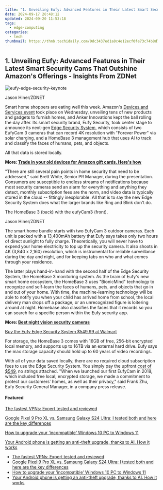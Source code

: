 ```yaml
---
title: "1. Unveiling Eufy: Advanced Features in Their Latest Smart Security Cams That Outshine Amazon's Offerings - Insights From ZDNet"
date: 2024-09-17 20:48:12
updated: 2024-09-20 11:53:18
tags:
  - edge-computing
categories:
  - tech
thumbnail: https://thmb.techidaily.com/9dc3437ed1a0c4e12ecf0fe73c74b8d72b51654a1b0d3ea6af6735c5a10c75f4.jpg
---
```


## 1. Unveiling Eufy: Advanced Features in Their Latest Smart Security Cams That Outshine Amazon's Offerings - Insights From ZDNet

![eufy-edge-security-keynote](https://www.zdnet.com/a/img/resize/7838801ccca3431e7b73e272546a24ae35b53d20/2022/09/30/7817c06c-68f9-4b61-947a-fbafbfbab3cf/20220929-193421.jpg?auto=webp&precrop=4000,2247,x0,y0&width=1280)

Jason Hiner/ZDNET

Smart home shoppers are eating well this week. Amazon's [Devices and Services event](https://www.zdnet.com/home-and-office/smart-home/everything-amazon-just-announced-and-how-to-buy-it-all/) took place on Wednesday, unveiling tens of new products and gadgets to furnish homes, and Anker Innovations kept the ball rolling the day after. Its smart security brand, Eufy Security, took center stage to announce its next-gen [Edge Security System](https://shop-links.co/link/?url=https%3A%2F%2Fwww.bestbuy.com%2Fsite%2Feufy-security-eufycam-3-4k-2-cam-kit%2F6516461.p%3FskuId%3D6516461&publisher_slug=itechdaily19598&exclusive=1), which consists of two EufyCam 3 cameras that can record 4K resolution with "Forever Power" via solar charging, and a HomeBase 3 management hub that uses AI to track and classify the faces of humans, pets, and objects. 

All that data is stored locally. 

**More: [Trade in your old devices for Amazon gift cards. Here's how](https://www.zdnet.com/article/trade-in-your-old-devices-for-amazon-gift-cards-heres-how/)**

"There are still several pain points in home security that need to be addressed," said Brett White, Senior PR Manager, during the presentation. Consumers are susceptible to endless streams of notifications because most security cameras send an alarm for everything and anything they detect, monthly subscription fees are the norm, and video data is typically stored in the cloud -- fittingly inexplorable. All that is to say the new Edge Security System does what the larger brands like Ring and Blink don't do. 

The HomeBase 3 (back) with the eufyCam3 (front). 

Jason Hiner/ZDNET

The smart home bundle starts with two EufyCam 3 outdoor cameras. Each unit is packed with a 13,400mAh battery that Eufy says takes only two hours of direct sunlight to fully charge. Theoretically, you will never have to expend your home electricity to top up the security camera. It also shoots in 4K (3,840 x 2,160) resolution, which is instrumental for reliable surveillance during the day and night, and for keeping tabs on who and what comes through your residence. 

The latter plays hand-in-hand with the second half of the Edge Security System, the HomeBase 3 monitoring system. As the brain of Eufy's new smart home ecosystem, the HomeBase 3 uses "BionicMind" technology to recognize and self-learn the faces of humans, pets, and objects that go in and out of your home. With time, the machine-learning technology will be able to notify you when your child has arrived home from school, the local delivery man drops off a package, or an unrecognized figure is loitering around at night. Homebase also classifies the faces that it records so you can search for a specific person within the Eufy security app. 

**More: [Best night vision security cameras](https://www.zdnet.com/home-and-office/smart-home/the-best-night-vision-security-camera/)**

[Buy the Eufy Edge Security System $549.99 at Walmart](https://goto.walmart.com/c/5597632/568844/9383?veh=aff&sourceid=imp_000011112222333344&u=https%3A%2F%2Fwww.walmart.com%2Fip%2F1072546871&subId1=zd-__COM_CLICK_ID__-dtp)

For storage, the HomeBase 3 comes with 16GB of free, 256-bit encrypted local memory, and supports up to 16TB via an external hard drive. Eufy says the max storage capacity should hold up to 60 years of video recordings.

With all of your data saved locally, there are no required cloud subscription fees to use the Edge Security System. You simply pay the upfront [cost of $549](https://shop-links.co/link/?url=https%3A%2F%2Fwww.bestbuy.com%2Fsite%2Feufy-security-eufycam-3-4k-2-cam-kit%2F6516461.p%3FskuId%3D6516461&publisher_slug=itechdaily19598&exclusive=1), no strings attached. "When we launched our first EufyCam in 2018, which included free local, encrypted storage, we made a commitment to protect our customers' homes, as well as their privacy," said Frank Zhu, Eufy Security General Manager, in a company press release. 

#### Featured

[The fastest VPNs: Expert tested and reviewed](https://www.zdnet.com/article/fastest-vpn/ "The fastest VPNs: Expert tested and reviewed")

[Google Pixel 9 Pro XL vs. Samsung Galaxy S24 Ultra: I tested both and here are the key differences](https://www.zdnet.com/article/google-pixel-9-pro-xl-vs-samsung-galaxy-s24-ultra/ "Google Pixel 9 Pro XL vs. Samsung Galaxy S24 Ultra: I tested both and here are the key differences")

[How to upgrade your 'incompatible' Windows 10 PC to Windows 11](https://www.zdnet.com/article/how-to-upgrade-your-incompatible-windows-10-pc-to-windows-11/ "How to upgrade your 'incompatible' Windows 10 PC to Windows 11")

[Your Android phone is getting an anti-theft upgrade, thanks to AI. How it works](https://www.zdnet.com/article/your-android-phone-is-getting-an-anti-theft-upgrade-thanks-to-ai-how-it-works/ "Your Android phone is getting an anti-theft upgrade, thanks to AI. How it works")

* [The fastest VPNs: Expert tested and reviewed](https://www.zdnet.com/article/fastest-vpn/ "The fastest VPNs: Expert tested and reviewed")
* [Google Pixel 9 Pro XL vs. Samsung Galaxy S24 Ultra: I tested both and here are the key differences](https://www.zdnet.com/article/google-pixel-9-pro-xl-vs-samsung-galaxy-s24-ultra/ "Google Pixel 9 Pro XL vs. Samsung Galaxy S24 Ultra: I tested both and here are the key differences")
* [How to upgrade your 'incompatible' Windows 10 PC to Windows 11](https://www.zdnet.com/article/how-to-upgrade-your-incompatible-windows-10-pc-to-windows-11/ "How to upgrade your 'incompatible' Windows 10 PC to Windows 11")
* [Your Android phone is getting an anti-theft upgrade, thanks to AI. How it works](https://www.zdnet.com/article/your-android-phone-is-getting-an-anti-theft-upgrade-thanks-to-ai-how-it-works/ "Your Android phone is getting an anti-theft upgrade, thanks to AI. How it works")

<ins class="adsbygoogle"
     style="display:block"
     data-ad-format="autorelaxed"
     data-ad-client="ca-pub-7571918770474297"
     data-ad-slot="1223367746"></ins>



<ins class="adsbygoogle"
     style="display:block"
     data-ad-client="ca-pub-7571918770474297"
     data-ad-slot="8358498916"
     data-ad-format="auto"
     data-full-width-responsive="true"></ins>
